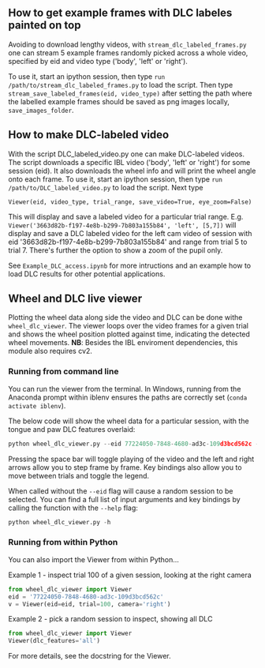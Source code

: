 ## How to get example frames with DLC labeles painted on top
Avoiding to download lengthy videos, with `stream_dlc_labeled_frames.py` one can stream 5 example frames randomly picked across a whole video, specified by eid and video type ('body', 'left' or 'right'). 

To use it, start an ipython session, then type `run /path/to/stream_dlc_labeled_frames.py` to load the script. Then type `stream_save_labeled_frames(eid, video_type)` after setting the path where the labelled example frames should be saved as png images locally, `save_images_folder`.

## How to make DLC-labeled video
With the script DLC_labeled_video.py one can make DLC-labeled videos. The script downloads a specific IBL video ('body', 'left' or 'right') for some session (eid). It also downloads the wheel info and will print the wheel angle onto each frame.
To use it, start an ipython session, then type `run /path/to/DLC_labeled_video.py` to load the script. Next type 

`Viewer(eid, video_type, trial_range, save_video=True, eye_zoom=False)`

This will display and save a labeled video for a particular trial range. E.g. `Viewer('3663d82b-f197-4e8b-b299-7b803a155b84', 'left', [5,7])` will display and save a DLC labeled video for the left cam video of session with eid '3663d82b-f197-4e8b-b299-7b803a155b84' and range from trial 5 to trial 7. There's further the option to show a zoom of the pupil only. 

See `Example_DLC_access.ipynb` for more intructions and an example how to load DLC results for other potential applications.

## Wheel and DLC live viewer
Plotting the wheel data along side the video and DLC can be done withe `wheel_dlc_viewer`.  The viewer loops over the 
video frames for a given trial and shows the wheel position plotted against time, indicating the
detected wheel movements.  __NB__: Besides the IBL enviroment dependencies, this module also
requires cv2.

### Running from command line
You can run the viewer from the terminal.  In Windows, running from the Anaconda prompt within
iblenv ensures the paths are correctly set (`conda activate iblenv`).

The below code will show the wheel data for a particular session, with the tongue and paw DLC
features overlaid:
  
```python
python wheel_dlc_viewer.py --eid 77224050-7848-4680-ad3c-109d3bcd562c --dlc tongue,paws
```
Pressing the space bar will toggle playing of the video and the left and right arrows allow you
to step frame by frame.  Key bindings also allow you to move between trials and toggle the legend.

When called without the `--eid` flag will cause a random session to be selected.  You can find a
full list of input arguments and key bindings by calling the function with the `--help` flag: 
```python
python wheel_dlc_viewer.py -h
```

### Running from within Python
You can also import the Viewer from within Python...

Example 1 - inspect trial 100 of a given session, looking at the right camera
```python
from wheel_dlc_viewer import Viewer
eid = '77224050-7848-4680-ad3c-109d3bcd562c'
v = Viewer(eid=eid, trial=100, camera='right')
```

Example 2 - pick a random session to inspect, showing all DLC
```python
from wheel_dlc_viewer import Viewer
Viewer(dlc_features='all')
 ```

For more details, see the docstring for the Viewer.
